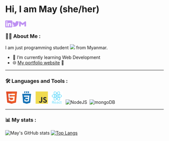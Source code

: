 <!-- <div align="center">
  <img src="https://media0.giphy.com/media/KB21ni7aFuA9wB0iQD/giphy.gif?cid=790b76113ae5480e8d51edb54230327e96098ba03027f17b&rid=giphy.gif&ct=s" width="350"/>
</div> -->

# Hi, I am May (she/her) <!--img src="https://media.giphy.com/media/hvRJCLFzcasrR4ia7z/giphy.gif" width="30px" height="30px"-->

[<img align="left" alt="mayphyuoo | LinkedIn" width="22px" src="./linkedin.svg" />][linkedin]
[<img align="left" alt="may_phyu_oo | Twitter" width="22px" src="./twitter.svg" />][twitter]
[<img align="left" alt="mayphyuoo.may | Gmail" width="22px" src="./gmail.svg" />][gmail]
<!-- [<img align="left" alt="mayphyuoo.github.io/my-portfolio/ | Website" width="24.9px" src="./globe.svg" />][website] -->

<br>
 
### :woman_technologist: About Me :

I am just programming student <img src="https://media4.giphy.com/media/9PwWklO9tSELtIhBka/giphy.gif?cid=790b76113b52d5689a72a73727795985eb5611161973b696&rid=giphy.gif&ct=s" width="30"> from Myanmar.

- 🌱 I’m currently learning Web Development
- 🌐 <a href="https://mayphyuoo.github.io/my-portfolio/" target="_blank">My portfolio website</a> 🌻

---

### :hammer_and_wrench: Languages and Tools :

<p>
<img src="https://github.com/devicons/devicon/blob/master/icons/html5/html5-original.svg" title="HTML5" alt="HTML" width="40" height="40"/>&nbsp;
<img src="https://github.com/devicons/devicon/blob/master/icons/css3/css3-plain-wordmark.svg"  title="CSS3" alt="CSS" width="40" height="40"/>&nbsp;
<img src="https://github.com/devicons/devicon/blob/master/icons/javascript/javascript-original.svg" title="JavaScript" alt="JavaScript" width="40" height="40"/>&nbsp;
<img src="https://github.com/devicons/devicon/blob/master/icons/react/react-original-wordmark.svg" title="React" alt="React" width="40" height="40"/>&nbsp;
<!-- <img src="https://github.com/devicons/devicon/blob/master/icons/materialui/materialui-original.svg" title="Material UI" alt="Material UI" width="40" height="40"/>&nbsp; -->
<img src="https://upload.wikimedia.org/wikipedia/commons/thumb/d/d9/Node.js_logo.svg/320px-Node.js_logo.svg.png" title="NodeJS" alt="NodeJS" width="70" height="40"/>&nbsp;
<img src="https://upload.wikimedia.org/wikipedia/commons/thumb/9/93/MongoDB_Logo.svg/250px-MongoDB_Logo.svg.png" title="mongoDB" alt="mongoDB" width="150" height="40"/>&nbsp;
</p>

---

### :bar_chart: My stats :

![May's GitHub stats](https://github-readme-stats.vercel.app/api?username=mayphyuoo&show_icons=true&theme=tokyonight&count_private=true&hide_rank=true&hide_title=true&hide_border=true) [![Top Langs](https://github-readme-stats.vercel.app/api/top-langs/?username=mayphyuoo&theme=tokyonight&layout=compact&hide_border=true)](https://github.com/anuraghazra/github-readme-stats)



[linkedin]: https://www.linkedin.com/in/may-phyu-oo/
[twitter]: https://twitter.com/may_phyu_oo
[gmail]: mailto:mayphyuoo.may@gmail.com
[website]: https://mayphyuoo.github.io/my-portfolio/

